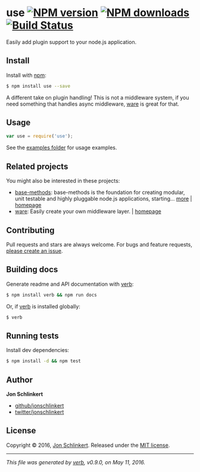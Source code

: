 # use [![NPM version](https://img.shields.io/npm/v/use.svg?style=flat)](https://www.npmjs.com/package/use) [![NPM downloads](https://img.shields.io/npm/dm/use.svg?style=flat)](https://npmjs.org/package/use) [![Build Status](https://img.shields.io/travis/jonschlinkert/use.svg?style=flat)](https://travis-ci.org/jonschlinkert/use)

Easily add plugin support to your node.js application.

## Install

Install with [npm](https://www.npmjs.com/):

```sh
$ npm install use --save
```

A different take on plugin handling! This is not a middleware system, if you need something that handles async middleware, [ware](https://github.com/segmentio/ware) is great for that.

## Usage

```js
var use = require('use');
```

See the [examples folder](./examples) for usage examples.

## Related projects

You might also be interested in these projects:

* [base-methods](https://www.npmjs.com/package/base-methods): base-methods is the foundation for creating modular, unit testable and highly pluggable node.js applications, starting… [more](https://www.npmjs.com/package/base-methods) | [homepage](https://github.com/jonschlinkert/base-methods)
* [ware](https://www.npmjs.com/package/ware): Easily create your own middleware layer. | [homepage](https://github.com/segmentio/ware)

## Contributing

Pull requests and stars are always welcome. For bugs and feature requests, [please create an issue](https://github.com/jonschlinkert/use/issues/new).

## Building docs

Generate readme and API documentation with [verb](https://github.com/verbose/verb):

```sh
$ npm install verb && npm run docs
```

Or, if [verb](https://github.com/verbose/verb) is installed globally:

```sh
$ verb
```

## Running tests

Install dev dependencies:

```sh
$ npm install -d && npm test
```

## Author

**Jon Schlinkert**

* [github/jonschlinkert](https://github.com/jonschlinkert)
* [twitter/jonschlinkert](http://twitter.com/jonschlinkert)

## License

Copyright © 2016, [Jon Schlinkert](https://github.com/jonschlinkert).
Released under the [MIT license](https://github.com/jonschlinkert/use/blob/master/LICENSE).

***

_This file was generated by [verb](https://github.com/verbose/verb), v0.9.0, on May 11, 2016._